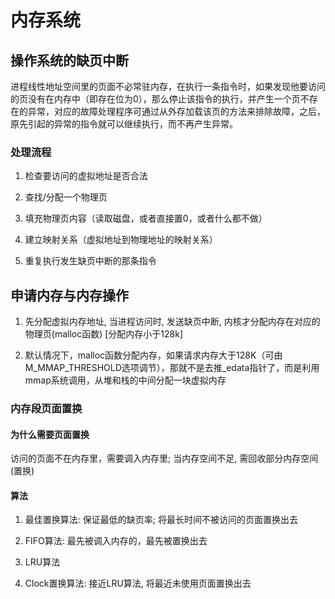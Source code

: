 # 内存系统

## 操作系统的缺页中断

进程线性地址空间里的页面不必常驻内存，在执行一条指令时，如果发现他要访问的页没有在内存中（即存在位为0），那么停止该指令的执行，并产生一个页不存在的异常，对应的故障处理程序可通过从外存加载该页的方法来排除故障，之后，原先引起的异常的指令就可以继续执行，而不再产生异常。

### 处理流程

1. 检查要访问的虚拟地址是否合法

2. 查找/分配一个物理页

3. 填充物理页内容（读取磁盘，或者直接置0，或者什么都不做）

4. 建立映射关系（虚拟地址到物理地址的映射关系）

5. 重复执行发生缺页中断的那条指令

## 申请内存与内存操作

1. 先分配虚拟内存地址, 当进程访问时, 发送缺页中断, 内核才分配内存在对应的物理页(malloc函数) [分配内存小于128k]

2. 默认情况下，malloc函数分配内存，如果请求内存大于128K（可由M_MMAP_THRESHOLD选项调节），那就不是去推_edata指针了，而是利用mmap系统调用，从堆和栈的中间分配一块虚拟内存

### 内存段页面置换

#### 为什么需要页面置换

访问的页面不在内存里，需要调入内存里; 当内存空间不足, 需回收部分内存空间(置换)

#### 算法

1. 最佳置换算法: 保证最低的缺页率; 将最长时间不被访问的页面置换出去

2. FIFO算法: 最先被调入内存的，最先被置换出去

3. LRU算法

4. Clock置换算法: 接近LRU算法, 将最近未使用页面置换出去


